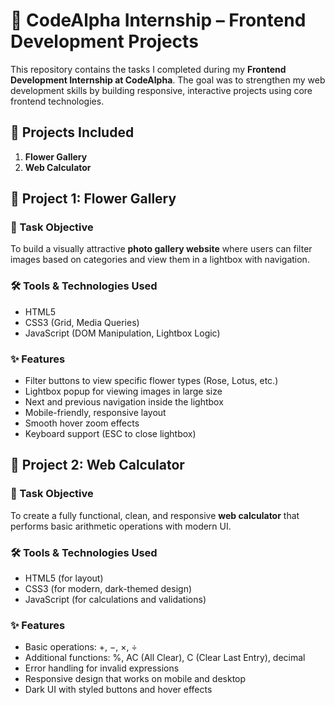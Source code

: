 # 💼 CodeAlpha Internship – Frontend Development Projects

This repository contains the tasks I completed during my **Frontend Development Internship at CodeAlpha**. The goal was to strengthen my web development skills by building responsive, interactive projects using core frontend technologies.


## 📁 Projects Included

1.  **Flower Gallery**  
2.  **Web Calculator**


## 🌸 Project 1: Flower Gallery

### 🎯 Task Objective  
To build a visually attractive **photo gallery website** where users can filter images based on categories and view them in a lightbox with navigation.

### 🛠️ Tools & Technologies Used
- HTML5
- CSS3 (Grid, Media Queries)
- JavaScript (DOM Manipulation, Lightbox Logic)

### ✨ Features
- Filter buttons to view specific flower types (Rose, Lotus, etc.)
- Lightbox popup for viewing images in large size
- Next and previous navigation inside the lightbox
- Mobile-friendly, responsive layout
- Smooth hover zoom effects
- Keyboard support (ESC to close lightbox)


## 🧮 Project 2: Web Calculator

### 🎯 Task Objective  
To create a fully functional, clean, and responsive **web calculator** that performs basic arithmetic operations with modern UI.

### 🛠️ Tools & Technologies Used
- HTML5 (for layout)
- CSS3 (for modern, dark-themed design)
- JavaScript (for calculations and validations)

### ✨ Features
- Basic operations: +, −, ×, ÷
- Additional functions: %, AC (All Clear), C (Clear Last Entry), decimal
- Error handling for invalid expressions
- Responsive design that works on mobile and desktop
- Dark UI with styled buttons and hover effects
